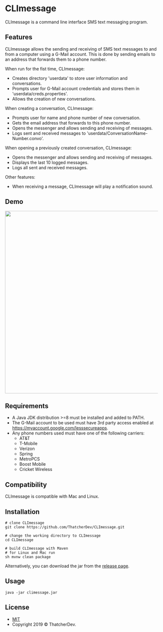 # CLImessage
CLImessage is a command line interface SMS text messaging program.

## Features
CLImessage allows the sending and receiving of SMS text messages to and from a computer using a G-Mail account.
This is done by sending emails to an address that forwards them to a phone number.

When run for the fist time, CLImessage:
- Creates directory 'userdata' to store user information and conversations.
- Prompts user for G-Mail account credentials and stores them in 'userdata/creds.properties'.
- Allows the creation of new conversations.

When creating a conversation, CLImessage:
- Prompts user for name and phone number of new conversation.
- Gets the email address that forwards to this phone number.
- Opens the messenger and allows sending and receiving of messages.
- Logs sent and received messages to 'userdata/ConversationName-Number.convo'.

When opening a previously created conversation, CLImessage:
- Opens the messenger and allows sending and receiving of messages.
- Displays the last 10 logged messages.
- Logs all sent and received messages.

Other features:
- When receiving a message, CLImessage will play a notification sound.

## Demo
<a href="https://asciinema.org/a/RD8LOwo4d6tmkWLIXlus6vGqD" target="_blank"><img src="https://asciinema.org/a/RD8LOwo4d6tmkWLIXlus6vGqD.svg" width="600"/></a>

## Requirements
- A Java JDK distribution >=8 must be installed and added to PATH.
- The G-Mail account to be used must have 3rd party access enabled at https://myaccount.google.com/lesssecureapps.
- Any phone numbers used must have one of the following carriers:
  - AT&T
  - T-Mobile
  - Verizon
  - Spring
  - MetroPCS
  - Boost Mobile
  - Cricket Wireless

## Compatibility
CLImessage is compatible with Mac and Linux.

## Installation
```
# clone CLImessage
git clone https://github.com/ThatcherDev/CLImessage.git

# change the working directory to CLImessage
cd CLImessage

# build CLImessage with Maven
# for Linux and Mac run
sh mvnw clean package
```

Alternatively, you can download the jar from the [release page](https://github.com/ThatcherDev/CLImessage/releases).

## Usage
```
java -jar climessage.jar
```

## License
- [MIT](https://choosealicense.com/licenses/mit/)
- Copyright 2019 © ThatcherDev.
